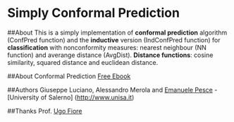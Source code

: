 Simply Conformal Prediction
===========================

##About
This is a simply implementation of **conformal prediction** algorithm (ConfPred function) and the **inductive** version (IndConfPred function) for **classification** with nonconformity measures: nearest neighbour (NN function) and averange distance (AvgDist).
**Distance functions**: cosine similarity, squared distance and euclidean distance.

##About Conformal Prediction
[Free Ebook](http://www.ntu.edu.sg/home/SSHo/Book-Page.htm)

##Authors
Giuseppe Luciano, Alessandro Merola and [Emanuele Pesce](https://github.com/emanuelepesce) - [University of Salerno] (http://www.unisa.it)

##Thanks
Prof. [Ugo Fiore](http://wpage.unina.it/ufiore/)

